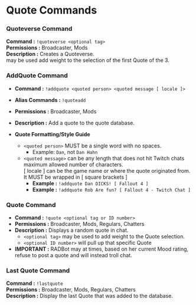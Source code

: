 # Quote Commands




### Quoteverse Command

**Command :** `!quoteverse <optional tag>`  
**Permissions :** Broadcaster, Mods  
**Description :** Creates a Quoteverse.  
**<optional tag>** may be used add weight to the selection of the first Quote
of the 3.  




### AddQuote Command

- **Command :** `!addquote <quoted person> <quoted message [ locale ]>`  
- **Alias Commands :** `!quoteadd`  
- **Permissions :** Broadcaster, Mods  
- **Description :** Add a quote to the quote database.  

- **__Quote Formatting/Style Guide__**  
   - `<quoted person>` MUST be a single word with no spaces.  
      - Example: `Dan`, not `Dan Hahn`  
   - `<quoted message>` can be any length that does not hit Twitch chats maximum allowed number of characters.  
   [ locale ] can be the game name or where the quote originated from.  It MUST be wrapped in [ square brackets ]  
      - **Example :** `!addquote Dan DICKS! [ Fallout 4 ]`  
      - **Example :** `!addquote Rob Are fun? [ Fallout 4 - Twitch Chat ]`  



  
### Quote Command

- **Command :** `!quote <optional tag or ID number>`  
- **Permissions :** Broadcaster, Mods, Regulars, Chatters  
- **Description :** Displays a random quote in chat.  
   - `<optional tag>` may be used to add weight to the Quote selection.  
   - `<optional ID number>` will pull up that specific Quote  
- **IMPORTANT :** RADBot may at times, based on her current Mood rating, refuse to post a quote and will instead troll chat.  




### Last Quote Command

**Command :** `!lastquote`  
**Permissions :** Broadcaster, Mods, Regulars, Chatters  
**Description :** Display the last Quote that was added to the database.  


